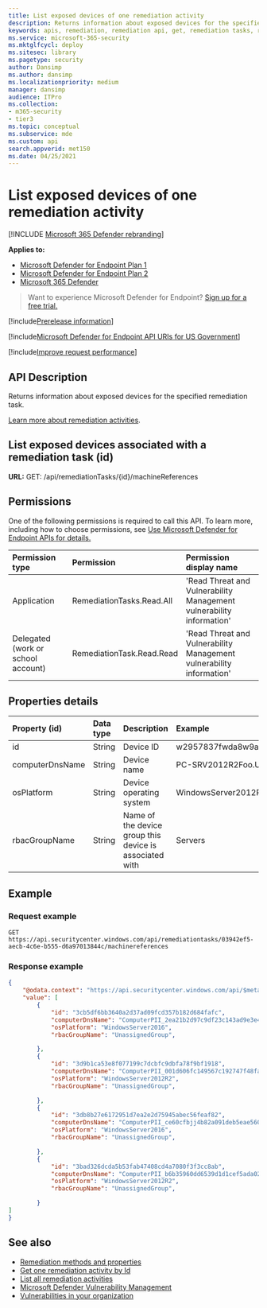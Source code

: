```yaml
---
title: List exposed devices of one remediation activity
description: Returns information about exposed devices for the specified remediation task.
keywords: apis, remediation, remediation api, get, remediation tasks, remediation exposed devices
ms.service: microsoft-365-security
ms.mktglfcycl: deploy
ms.sitesec: library
ms.pagetype: security
author: Dansimp
ms.author: dansimp
ms.localizationpriority: medium
manager: dansimp
audience: ITPro
ms.collection: 
- m365-security
- tier3
ms.topic: conceptual
ms.subservice: mde
ms.custom: api
search.appverid: met150
ms.date: 04/25/2021
---
```


# List exposed devices of one remediation activity

[!INCLUDE [Microsoft 365 Defender rebranding](../../includes/microsoft-defender.md)]

**Applies to:**

- [Microsoft Defender for Endpoint Plan 1](https://go.microsoft.com/fwlink/?linkid=2154037)
- [Microsoft Defender for Endpoint Plan 2](https://go.microsoft.com/fwlink/?linkid=2154037)
- [Microsoft 365 Defender](https://go.microsoft.com/fwlink/?linkid=2118804)

> Want to experience Microsoft Defender for Endpoint? [Sign up for a free trial.](https://signup.microsoft.com/create-account/signup?products=7f379fee-c4f9-4278-b0a1-e4c8c2fcdf7e&ru=https://aka.ms/MDEp2OpenTrial?ocid=docs-wdatp-exposedapis-abovefoldlink)

[!include[Prerelease information](../../includes/prerelease.md)]

[!include[Microsoft Defender for Endpoint API URIs for US Government](../../includes/microsoft-defender-api-usgov.md)]

[!include[Improve request performance](../../includes/improve-request-performance.md)]

## API Description

Returns information about exposed devices for the specified remediation task.

[Learn more about remediation activities](tvm-remediation.md).

## List exposed devices associated with a remediation task (id)

**URL:** GET: /api/remediationTasks/\{id\}/machineReferences

## Permissions

One of the following permissions is required to call this API. To learn more, including how to choose permissions, see [Use Microsoft Defender for Endpoint APIs for details.](apis-intro.md)

Permission type|Permission|Permission display name
:---|:---|:---
Application|RemediationTasks.Read.All|\'Read Threat and Vulnerability Management vulnerability information\'
Delegated (work or school account)|RemediationTask.Read.Read|\'Read Threat and Vulnerability Management vulnerability information\'

## Properties details

Property (id)|Data type|Description|Example
:---|:---|:---|:---
id|String|Device ID|w2957837fwda8w9ae7f023dba081059dw8d94503
computerDnsName|String|Device name|PC-SRV2012R2Foo.UserNameVldNet.local
osPlatform|String|Device operating system|WindowsServer2012R2
rbacGroupName|String|Name of the device group this device is associated with|Servers

## Example

### Request example

```http
GET https://api.securitycenter.windows.com/api/remediationtasks/03942ef5-aecb-4c6e-b555-d6a97013844c/machinereferences
```

### Response example

```json
{
    "@odata.context": "https://api.securitycenter.windows.com/api/$metadata#MachineReferences",
    "value": [
        {
            "id": "3cb5df6bb3640a2d37ad09fcd357b182d684fafc",
            "computerDnsName": "ComputerPII_2ea21b2d97c9df23c143ad9e3e454cb674232529.DomainPII_21eed80b086e79bdfa178eabfa25e8be9acfa346.corp.contoso.com",
            "osPlatform": "WindowsServer2016",
            "rbacGroupName": "UnassignedGroup",

        },
        {
            "id": "3d9b1ca53e8f077199c7dcbfc9dbfa78f9bf1918",
            "computerDnsName": "ComputerPII_001d606fc149567c192747f48fae304b43c0ddba.DomainxPII_21eed80b086e79bdfa178eabfa25e8be9acfa346.corp.contoso.com",
            "osPlatform": "WindowsServer2012R2",
            "rbacGroupName": "UnassignedGroup",

        },
        {
            "id": "3db8b27e6172951d7ea2e2d75945abec56feaf82",
            "computerDnsName": "ComputerPII_ce60cfbjj4b82a091deb5eae560332bba99a9bd7.DomainPII_0bc1aee0fa396d175e514bd61a9e7a5b2b07ee8e.corp.contoso.com",
            "osPlatform": "WindowsServer2016",
            "rbacGroupName": "UnassignedGroup",

        },
        {
            "id": "3bad326dcda5b53fab47408cd4a7080f3f3cc8ab",
            "computerDnsName": "ComputerPII_b6b35960dd6539d1d1cef5ada02e235e7b357408.DomainPII_21eed80b089e76bdfa178eadfa25e8de9acfa346.corp.contoso.com",
            "osPlatform": "WindowsServer2012R2",
            "rbacGroupName": "UnassignedGroup",

        }
]
}
```

## See also

- [Remediation methods and properties](get-remediation-methods-properties.md)
- [Get one remediation activity by Id](get-remediation-one-activity.md)
- [List all remediation activities](get-remediation-all-activities.md)
- [Microsoft Defender Vulnerability Management](next-gen-threat-and-vuln-mgt.md)
- [Vulnerabilities in your organization](tvm-weaknesses.md)
